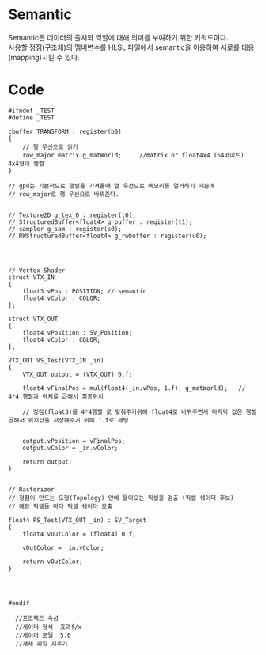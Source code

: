 Semantic
===================
Semantic은 데이터의 출처와 역할에 대해 의미를 부여하기 위한 키워드이다.  
사용할 정점(구조체)의 멤버변수를 HLSL 파일에서 semantic을 이용하여 서로를 대응(mapping)시킬 수 있다.  
 
  
Code
==============
    #ifndef _TEST
    #define _TEST
    
    cbuffer TRANSFORM : register(b0)
    {
        // 행 우선으로 읽기
        row_major matrix g_matWorld;     //matrix or float4x4 (64바이트) 4x4형태 행렬
    }
    
    // gpu는 기본적으로 행렬을 가져올때 열 우선으로 메모리를 열거하기 때문에
    // row_major로 행 우선으로 바꿔준다.
    
    
    // Texture2D g_tex_0 : register(t0);
    // StructuredBuffer<float4> g_buffer : register(t1);
    // sampler g_sam : register(s0);
    // RWStructuredBuffer<float4> g_rwbuffer : register(u0);
    
    
    
    
    // Vertex Shader
    struct VTX_IN
    {
        float3 vPos : POSITION; // semantic    
        float4 vColor : COLOR;
    };

    struct VTX_OUT
    {
        float4 vPosition : SV_Position;
        float4 vColor : COLOR;
    };

    VTX_OUT VS_Test(VTX_IN _in)
    {
        VTX_OUT output = (VTX_OUT) 0.f;

        float4 vFinalPos = mul(float4(_in.vPos, 1.f), g_matWorld);   // 4*4 행렬과 위치를 곱해서 최종위치

        // 정점(float3)를 4*4행렬 로 맞춰주기위해 float4로 바꿔주면서 마지막 값은 행렬곱해서 위치값을 저장해주기 위해 1.f로 세팅


        output.vPosition = vFinalPos;
        output.vColor = _in.vColor;

        return output;
    }


    // Rasterizer
    // 정점이 만드는 도형(Topology) 안에 들어오는 픽셀을 검출 (픽셀 쉐이더 후보)
    // 해당 픽셀들 마다 픽셀 쉐이더 호출

    float4 PS_Test(VTX_OUT _in) : SV_Target
    {
        float4 vOutColor = (float4) 0.f;

        vOutColor = _in.vColor;

        return vOutColor;
    }




    #endif

      //프로젝트 속성
      //세이더 형식	효과f/x
      //세이더 모델	5.0
      //개체 파일 지우기
     
